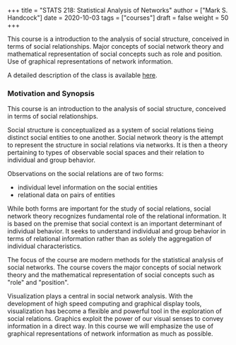 +++
title = "STATS 218: Statistical Analysis of Networks"
author = ["Mark S. Handcock"]
date = 2020-10-03
tags = ["courses"]
draft = false
weight = 50
+++

This course is a introduction to the analysis of social structure, conceived in terms of social relationships. Major concepts of social network
theory and mathematical representation of social concepts such as role and position. Use of graphical representations of network information.

<!--- (The Bruin Learn course page is [here](https://bruinlearn.ucla.edu/courses/79284/). -->

A detailed description of the class is available [here](https://drive.google.com/file/d/1NU65AGnpAOuH_tgJsrFVzlFKfoDikL3b/view?usp=sharing).

### Motivation and Synopsis

This course is an introduction to the analysis of social structure,
conceived in terms of social relationships.

Social structure is conceptualized as a system of social relations
tieing distinct social entities to one another. Social network theory is
the attempt to represent the structure in social relations via networks.
It is then a theory pertaining to types of observable social spaces and
their relation to individual and group
behavior.

Observations on the social relations are of two forms:
-   individual level information on the social entities
-   relational data on pairs of entities

While both forms are important for the study of social relations,
social network theory recognizes fundamental role of the relational
information. It is based on the premise that social context is an
important determinant of individual behavior. It seeks to understand
individual and group behavior in terms of relational information rather
than as solely the aggregation of individual
characteristics.

The focus of the course are modern methods for the statistical analysis
of social networks. The course covers the major concepts of social
network theory and the mathematical representation of social concepts
such as "role" and "position". 

Visualization plays a central in social network analysis. With the
development of high speed computing and graphical display tools,
visualization has become a flexible and powerful tool in the exploration
of social relations. Graphics exploit the power of our visual senses to
convey information in a direct way. In this course we will emphasize the
use of graphical representations of network information as much as
possible. 
